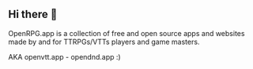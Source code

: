 ## Hi there 👋

OpenRPG.app is a collection of free and open source apps and websites made by and for TTRPGs/VTTs players and game masters. 

AKA openvtt.app - opendnd.app :) 
